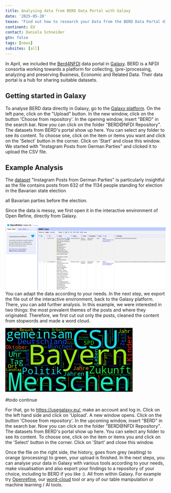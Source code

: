 ```yaml
---
title: Analysing data from BERD Data Portal with Galaxy
date: '2025-05-20'
tease: "Find out how to research your Data from the BERD Data Portal directly in Galaxy"
continent: EU
contact: Daniela Schneider
gtn: false
tags: [news]
subsites: [all]
---
```

In April, we included the [Berd4NFDI](https://www.berd-nfdi.de/about/) data portal in [Galaxy](https://galaxyproject.org/news/2025-04-09-berd-integration/). 
BERD is a NFDI consortia working towards a platform for collecting, (pre-)processing, analyzing and preserving Business, Economic and Related Data. 
Their data portal is a hub for sharing suitable datasets.

## Getting started in Galaxy

To analyse BERD data directly in Galaxy, go to the [Galaxy platform](https://usegalaxy.eu/). 
On the left pane, click on the "Upload" button. In the new window, click on the button 'Choose from repository'. 
In the opening window, insert "BERD" in the search bar. Now you can click on the folder "BERD@NFDI Repository". 
The datasets from BERD's portal show up here. You can select any folder to see its content. 
To choose one, click on the item or items you want and click on the 'Select' button in the corner. Click on 'Start' and close this window.
We started with "Instagram Posts from German Parties" and clicked it to upload the CSV file.

## Example Analysis

The [dataset](https://berd-platform.de/records/nghbn-9gx74) "Instagram Posts from German Parties" is particularly insightful as the file contains posts from 632 of the 1134 people standing for election in the Bavarian state election  

all Bavarian parties before the election.

Since the data is messy, we first open it in the interactive environment of Open Refine, directly from Galaxy. 

![Screenshot of the BERD  example file in Open Refine on Galaxy](content/news/25_05_20_Berd_WF/SC_Galaxy_OpenRefine.png "Example file in Open Refine on Galaxy")
You can adapt the data according to your needs. In the next step, we export the file out of the interactive environment, back to the Galaxy platform.
There, you can add further analysis. In this example, we were interested in two things: the most prevalent themes of the posts and where they originated.
Therefore, we first cut out only the posts, cleaned the content from stopwords and made a word cloud.

![Word cloud of party posts](content/news/25_05_20_Berd_WF/BerdWC.png "Word cloud created in Galaxy based on BERD dataset")


#todo continue

For that, go to https://usegalaxy.eu/, make an account and log in. Click on the left hand side and click on 'Upload'.
A new window opens. Click on the button 'Choose from repository'. In the upcoming window, insert "BERD" in the search bar.
Now you can click on the folder "BERD@NFDI Repository". The datasets from BERD's portal show up here. You can select any folder to see its content. To choose one, click on the item or items you and click on the 'Select' button in the corner. 
Click on 'Start' and close this window.

Once the file on the right side, the history, goes from grey (waiting) to orange (processing) to green, your upload is finished.
In the next steps, you can analyse your data in Galaxy with various tools according to your needs, make visualisation and also export your findings to a repository of your choice, including to BERD if you like :). All from within Galaxy.
For example try [Openrefine](https://usegalaxy.eu/root?tool_id=interactive_tool_openrefine), our [word-cloud](https://usegalaxy.eu/root?tool_id=toolshed.g2.bx.psu.edu/repos/bgruening/wordcloud/wordcloud/1.9.4+galaxy1) tool or any of
our table manipulation or machine learning / AI tools.
